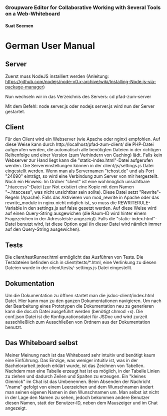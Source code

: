 ### Groupware Editor for Collaborative Working with Several Tools on a Web-Whiteboard
#### Suat Secmen

# German User Manual
## Server
Zuerst muss NodeJS installiert werden
(Anleitung: https://github.com/nodejs/node-v0.x-archive/wiki/Installing-Node.js-via-package-manager)

Nun wechseln wir in das Verzeichnis des Servers:
cd pfad-zum-server

Mit dem Befehl: node server.js oder nodejs server.js wird nun der Server gestartet.

## Client
Für den Client wird ein Webserver (wie Apache oder nginx) empfohlen. Auf diese Weise kann durch http://localhost/pfad-zum-client/ die PHP-Datei aufgerufen werden, die automatisch alle benötigten Dateien in der richtigen Reihenfolge und einer Version (zum Verhindern von Caching) lädt.
Falls kein Webserver zur Hand liegt kann die "static-index.html"-Datei aufgerufen werden.
Die Servereinstellungen können in der client/js/settings.js Datei eingestellt werden. Wenn man als Servernamen "tchost.de" und als Port "24690" einträgt, so wird eine Verbindung zum Server von mir hergestellt.
Noch ein Hinweis: Im Ordner "client" ist eine wohlmöglich unsichtbare ".htaccess"-Datei (zur Not existiert eine Kopie mit dem Namen "~.htaccess", was nicht unsichtbar sein sollte). Diese Datei setzt "Rewrite"-Regeln (Apache). Falls das Aktivieren von mod_rewrite in Apache oder das rewrite_module in nginx nicht möglich ist, so muss die REWRITERULE-Variable in den settings.js auf false gesetzt werden. Auf diese Weise wird auf einen Query-String ausgewichen (die Raum-ID wird hinter einem Fragezeichen in der Adressleiste angezeigt). Falls die "static-index.html"-Datei benutzt wird, ist diese Option egal (in dieser Datei wird nämlich immer auf den Query-String ausgewichen).

## Tests
Die client/testRunner.html ermöglicht das Ausführen von Tests. Die Testdateien befinden sich in client/tests/*.html, eine Verlinkung zu diesen Dateien wurde in der client/tests/-settings.js Datei eingestellt.

## Dokumentation
Um die Dokumentation zu öffnen startet man die jsdoc-client/index.html Datei. Hier kann man zu den ganzen Dokumentationen navigieren. Um nach der Bearbeitung eines Prototypen die Dokumentation neu zu generieren kann die doc.sh Datei ausgeführt werden (benötigt chmod +x).
Die conf.json Datei ist die Konfigurationsdatei für JSDoc und wird zurzeit ausschließlich zum Ausschließen von Ordnern aus der Dokumentation benutzt.

## Das Whiteboard selbst
Meiner Meinung nach ist das Whiteboard sehr intuitiv und benötigt kaum eine Einführung. Das Einzige, was weniger intuitiv ist, was in der Bachelorarbeit jedoch erklärt wurde, ist das Zeichnen von Tabellen.
Nachdem man eine Tabelle erzeugt hat ist es möglich, in der Tabelle Linien zu ziehen und dadurch Zeilen und Spalten zu erzeugen.
Ein "kleines Gimmick" im Chat ist das Umbenennen. Beim Absenden der Nachricht "/name" gefolgt von einem Leerzeichen und dem Wunschnamen ändert man seinen eigenen Namen in den Wunschnamen um. Man selbst ist nicht in der Lage den Namen zu sehen, jedoch bekommen andere Benutzer diesen Namen, statt der Benutzer-ID, neben dem Mauszeiger und im Chat angezeigt.
